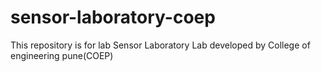 sensor-laboratory-coep
======================

This repository is for lab Sensor Laboratory Lab developed by College of engineering pune(COEP)
